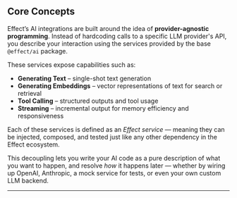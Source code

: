 ## Core Concepts

Effect’s AI integrations are built around the idea of **provider-agnostic programming**. Instead of hardcoding calls to a specific LLM provider's API, you describe your interaction using the services provided by the base `@effect/ai` package.

These services expose capabilities such as:
- **Generating Text** – single-shot text generation
- **Generating Embeddings** – vector representations of text for search or retrieval
- **Tool Calling** – structured outputs and tool usage
- **Streaming** – incremental output for memory efficiency and responsiveness

Each of these services is defined as an *Effect service* — meaning they can be injected, composed, and tested just like any other dependency in the Effect ecosystem.

This decoupling lets you write your AI code as a pure description of what you want to happen, and resolve *how* it happens later — whether by wiring up OpenAI, Anthropic, a mock service for tests, or even your own custom LLM backend.

---
